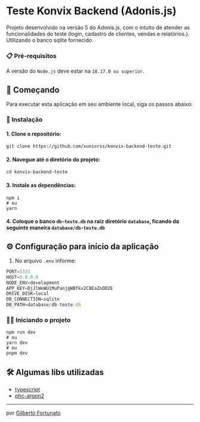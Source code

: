 # Teste Konvix Backend (Adonis.js)

Projeto desenvolvido na versão 5 do Adonis.js, com o intuito de atender as funcionalidades do teste (login, cadastro de clientes, vendas e relatórios.). Utilizando o banco sqlite fornecido.

### 📋 Pré-requisitos

A versão do `Node.js` deve estar na `18.17.0 ou superior`.

## 🚀 Começando

Para executar esta aplicação em seu ambiente local, siga os passos abaixo:

### 🔧 Instalação

#### 1. Clone o repositório:

```shell
git clone https://github.com/xuniorss/konvix-backend-teste.git
```

#### 2. Navegue até o diretório do projeto:

```shell
cd konvix-backend-teste
```

#### 3. Instale as dependências:

```shell
npm i
# ou
yarn
```

#### 4. Coloque o banco `db-teste.db` na raiz diretório `database`, ficando da seguinte maneira `database/db-teste.db`

## ⚙️ Configuração para início da aplicação

1. No arquivo `.env` informe:

```js
PORT=3333
HOST=0.0.0.0
NODE_ENV=development
APP_KEY=DjJlWeWU1MuPanjgWBfkv2C8EaZnOD2E
DRIVE_DISK=local
DB_CONNECTION=sqlite
DB_PATH=database/db-teste.db
```

### 🏃‍♂️ Iniciando o projeto

```shell
npm run dev
# ou
yarn dev
# ou
pnpm dev
```

## 🛠️ Algumas libs utilizadas

-  [typescript](https://www.typescriptlang.org/)
-  [phc-argon2](https://www.npmjs.com/package/phc-argon2)

---

por [Gilberto Fortunato](https://github.com/xuniorss)
